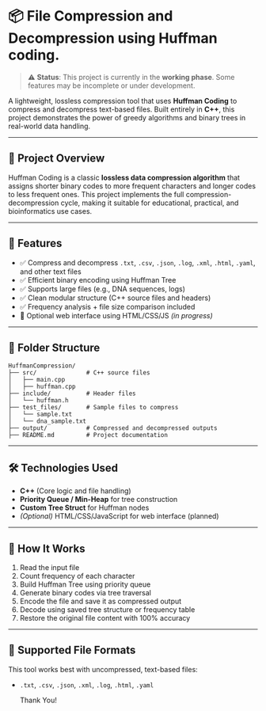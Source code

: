 # 📦 File Compression and Decompression using Huffman coding.

> ⚠️ **Status**: This project is currently in the **working phase**. Some features may be incomplete or under development.

A lightweight, lossless compression tool that uses **Huffman Coding** to compress and decompress text-based files. Built entirely in **C++**, this project demonstrates the power of greedy algorithms and binary trees in real-world data handling.

---

## 🧠 Project Overview

Huffman Coding is a classic **lossless data compression algorithm** that assigns shorter binary codes to more frequent characters and longer codes to less frequent ones. This project implements the full compression-decompression cycle, making it suitable for educational, practical, and bioinformatics use cases.

---

## 🚀 Features

- ✅ Compress and decompress `.txt`, `.csv`, `.json`, `.log`, `.xml`, `.html`, `.yaml`, and other text files
- ✅ Efficient binary encoding using Huffman Tree
- ✅ Supports large files (e.g., DNA sequences, logs)
- ✅ Clean modular structure (C++ source files and headers)
- ✅ Frequency analysis + file size comparison included
- 🚧 Optional web interface using HTML/CSS/JS _(in progress)_

---

## 📂 Folder Structure

```
HuffmanCompression/
├── src/              # C++ source files
│   ├── main.cpp
│   ├── huffman.cpp
├── include/          # Header files
│   └── huffman.h
├── test_files/       # Sample files to compress
│   └── sample.txt
│   └── dna_sample.txt
├── output/           # Compressed and decompressed outputs
├── README.md         # Project documentation
```

---

## 🛠️ Technologies Used

- **C++** (Core logic and file handling)
- **Priority Queue / Min-Heap** for tree construction
- **Custom Tree Struct** for Huffman nodes
- _(Optional)_ HTML/CSS/JavaScript for web interface (planned)

---

## 🧪 How It Works

1. Read the input file
2. Count frequency of each character
3. Build Huffman Tree using priority queue
4. Generate binary codes via tree traversal
5. Encode the file and save it as compressed output
6. Decode using saved tree structure or frequency table
7. Restore the original file content with 100% accuracy

---

## 📁 Supported File Formats

This tool works best with uncompressed, text-based files:

- `.txt`, `.csv`, `.json`, `.xml`, `.log`, `.html`, `.yaml`

  Thank You!

